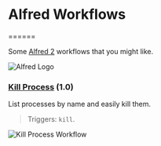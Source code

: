 # Alfred Workflows
======

Some [Alfred 2](http://www.alfredapp.com/) workflows that you might like.

![Alfred Logo](https://cloud.githubusercontent.com/assets/398893/3528722/5b5b30c6-0792-11e4-956d-750ac3a00bd8.png)

### [Kill Process](https://github.com/MagicWishMonkey/alfred/blob/master/Kill%20Process.alfredworkflow) (1.0)

List processes by name and easily kill them.

> Triggers: `kill`.

![Kill Process Workflow](https://github.com/MagicWishMonkey/alfred/screenshots/kill.png)